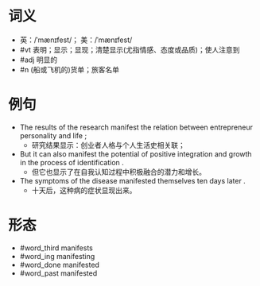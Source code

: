 # 词义
- 英：/ˈmænɪfest/； 美：/ˈmænɪfest/
- #vt 表明；显示；显现；清楚显示(尤指情感、态度或品质)；使人注意到
- #adj 明显的
- #n (船或飞机的)货单；旅客名单
# 例句
- The results of the research manifest the relation between entrepreneur personality and life ;
	- 研究结果显示：创业者人格与个人生活史相关联；
- But it can also manifest the potential of positive integration and growth in the process of identification .
	- 但它也显示了在自我认知过程中积极融合的潜力和增长。
- The symptoms of the disease manifested themselves ten days later .
	- 十天后，这种病的症状显现出来。
# 形态
- #word_third manifests
- #word_ing manifesting
- #word_done manifested
- #word_past manifested

